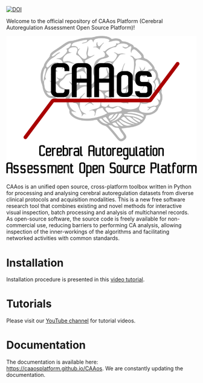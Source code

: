 
[![DOI](https://zenodo.org/badge/DOI/10.5281/zenodo.4891862.svg)](https://doi.org/10.5281/zenodo.4891862)

Welcome to the official repository of CAAos Platform (Cerebral Autoregulation Assessment Open Source Platform)!

<p align="center">
<img src="docs/source/images/logo_800x591.png" width="600">
</p>

CAAos is an unified open source, cross-platform toolbox written in Python for processing and analysing cerebral autoregulation datasets from diverse clinical protocols and acquisition modalities. This is a new free software research tool that combines existing and novel methods for interactive visual inspection, batch processing and analysis of multichannel records. As open-source software, the source code is freely available for non-commercial use, reducing barriers to performing CA analysis, allowing inspection of the inner-workings of the algorithms and facilitating networked activities with common standards.

# Installation

Installation procedure is presented in this  [video tutorial](https://www.youtube.com/watch?v=_usZZhf4ggY).

# Tutorials

Please visit our [YouTube channel](https://www.youtube.com/channel/UCDzdHse1rxFDlmmJX698jzg/featured) for tutorial videos.

# Documentation

The documentation is available here: <https://caaosplatform.github.io/CAAos>. We are constantly updating the documentation.

